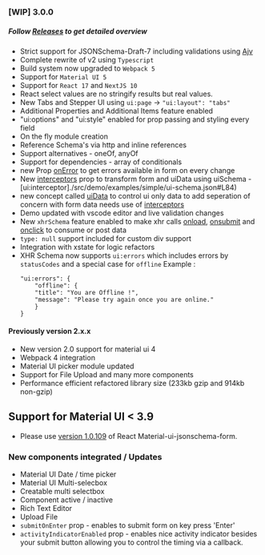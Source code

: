 ### [WIP] 3.0.0 
##### Follow [Releases](https://github.com/vip-git/react-jsonschema-form-material-ui/releases) to get detailed overview
- Strict support for JSONSchema-Draft-7 including validations using [Ajv](https://github.com/ajv-validator/ajv#ajv-json-schema-validator)
- Complete rewrite of v2 using `Typescript`
- Build system now upgraded to `Webpack 5`
- Support for `Material UI 5`
- Support for `React 17` and `NextJS 10`
- React select values are no stringify results but real values.
- New Tabs and Stepper UI using `ui:page` -> `"ui:layout": "tabs"`
- Additional Properties and Additional Items feature enabled
- "ui:options" and "ui:style" enabled for prop passing and styling every field
- On the fly module creation
- Reference Schema's via http and inline references
- Support alternatives - oneOf, anyOf
- Support for dependencies - array of conditionals
- new Prop [onError](./src/demo/body/Example.jsx#L48) to get errors available in form on every change
- New [interceptors](./src/demo/body/Example.jsx#L49-L71) prop to transform form and uiData using uiSchema - [ui:interceptor]./src/demo/examples/simple/ui-schema.json#L84)
- new concept called [uiData](./src/demo/body/Example.jsx#L68) to control ui only data to add seperation of concern with form data needs use of [interceptors](./src/demo/body/Example.jsx#L49-L71)
- Demo updated with vscode editor and live validation changes
- New `xhrSchema` feature enabled to make xhr calls [onload](./src/demo/examples/simple/xhr-schema.json#L3), [onsubmit](./src/demo/examples/simple/xhr-schema.json#L12) and [onclick](./src/demo/examples/simple/xhr-schema.json#L59) to consume or post data
- `type: null` support included for custom div support
- Integration with xstate for logic refactors
- XHR Schema now supports `ui:errors` which includes errors by `statusCodes` and a special case for `offline`
  Example :
    ```
    "ui:errors": {
        "offline": {
        "title": "You are Offline !",
        "message": "Please try again once you are online."
        }
    }
    ```


#### Previously version 2.x.x
* New version 2.0 support for material ui 4
* Webpack 4 integration
* Material UI picker module updated
* Support for File Upload and many more components
* Performance efficient refactored library size \(233kb gzip and 914kb non-gzip\)

## Support for Material UI &lt; 3.9

* Please use [version 1.0.109](https://github.com/vip-git/react-jsonschema-form-material-ui/tree/v1.x) of React Material-ui-jsonschema-form.

### New components integrated / Updates

* Material UI Date / time picker    
* Material UI Multi-selecbox    
* Creatable multi selectbox    
* Component active / inactive    
* Rich Text Editor
* Upload File
* `submitOnEnter` prop - enables to submit form on key press 'Enter'
* `activityIndicatorEnabled` prop - enables nice activity indicator besides your submit button allowing you to control the timing via a callback.
